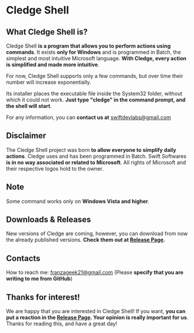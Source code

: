 # Cledge Shell

##  What Cledge Shell is?
  Cledge Shell **is a program that allows you to perform actions using commands**. It exists **only for Windows** and is programmed in Batch, the simplest and most intuitive Microsoft language. **With Cledge, every action is simplified and made more intuitive**.

For now, Cledge Shell supports only a few commands, but over time their number will increase exponentially.

Its installer places the executable file inside the System32 folder, without which it could not work. **Just type "cledge" in the command prompt, and the shell will start**.

For any information, you can **contact us at** swiftdevlabs@gmail.com

## Disclaimer
The Cledge Shell project was born **to allow everyone to simplify daily actions**. Cledge uses and has been programmed in Batch.
Swift Softwares **is in no way associated or related to Microsoft**. All rights of Microsoft and their respective logos hold to the owner.

## Note
Some command works only on **Windows Vista and higher**.

## Downloads & Releases 
New versions of Cledge are coming, however, you can download from now the already published versions.
**Check them out at  <a href="https://github.com/franzageek/Cledge-Shell/releases">Release Page</a>.**

## Contacts

How to reach me: franzageek21@gmail.com (Please **specify that you are writing to me from GitHub**)

## Thanks for interest!

We are happy that you are interested in Cledge Shell!
If you want, **you can put a reaction in the <a href="https://github.com/franzageek/Cledge-Shell/releases">Release Page</a>.
Your opinion is really important for us**.
Thanks for reading this, and have a great day!
